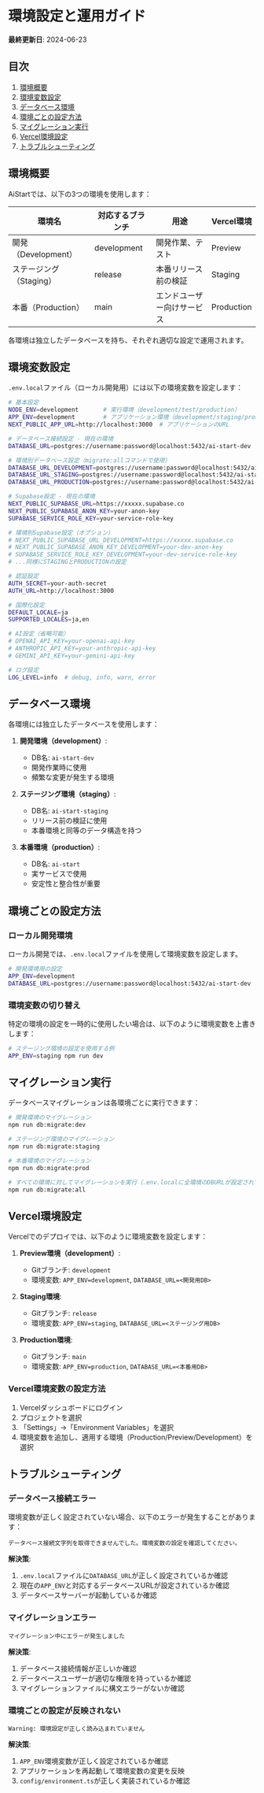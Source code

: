 # 環境設定と運用ガイド

**最終更新日**: 2024-06-23

## 目次

1. [環境概要](#環境概要)
2. [環境変数設定](#環境変数設定)
3. [データベース環境](#データベース環境)
4. [環境ごとの設定方法](#環境ごとの設定方法)
5. [マイグレーション実行](#マイグレーション実行)
6. [Vercel環境設定](#vercel環境設定)
7. [トラブルシューティング](#トラブルシューティング)

## 環境概要

AiStartでは、以下の3つの環境を使用します：

| 環境名 | 対応するブランチ | 用途 | Vercel環境 |
|------|-------------|------|----------|
| 開発（Development） | development | 開発作業、テスト | Preview |
| ステージング（Staging） | release | 本番リリース前の検証 | Staging |
| 本番（Production） | main | エンドユーザー向けサービス | Production |

各環境は独立したデータベースを持ち、それぞれ適切な設定で運用されます。

## 環境変数設定

`.env.local`ファイル（ローカル開発用）には以下の環境変数を設定します：

```bash
# 基本設定
NODE_ENV=development       # 実行環境（development/test/production）
APP_ENV=development        # アプリケーション環境（development/staging/production）
NEXT_PUBLIC_APP_URL=http://localhost:3000  # アプリケーションのURL

# データベース接続設定 - 現在の環境
DATABASE_URL=postgres://username:password@localhost:5432/ai-start-dev

# 環境別データベース設定（migrate:allコマンドで使用）
DATABASE_URL_DEVELOPMENT=postgres://username:password@localhost:5432/ai-start-dev
DATABASE_URL_STAGING=postgres://username:password@localhost:5432/ai-start-staging
DATABASE_URL_PRODUCTION=postgres://username:password@localhost:5432/ai-start

# Supabase設定 - 現在の環境
NEXT_PUBLIC_SUPABASE_URL=https://xxxxx.supabase.co
NEXT_PUBLIC_SUPABASE_ANON_KEY=your-anon-key
SUPABASE_SERVICE_ROLE_KEY=your-service-role-key

# 環境別Supabase設定（オプション）
# NEXT_PUBLIC_SUPABASE_URL_DEVELOPMENT=https://xxxxx.supabase.co
# NEXT_PUBLIC_SUPABASE_ANON_KEY_DEVELOPMENT=your-dev-anon-key
# SUPABASE_SERVICE_ROLE_KEY_DEVELOPMENT=your-dev-service-role-key
# ...同様にSTAGINGとPRODUCTIONの設定

# 認証設定
AUTH_SECRET=your-auth-secret
AUTH_URL=http://localhost:3000

# 国際化設定
DEFAULT_LOCALE=ja
SUPPORTED_LOCALES=ja,en

# AI設定（省略可能）
# OPENAI_API_KEY=your-openai-api-key
# ANTHROPIC_API_KEY=your-anthropic-api-key
# GEMINI_API_KEY=your-gemini-api-key

# ログ設定
LOG_LEVEL=info  # debug, info, warn, error
```

## データベース環境

各環境には独立したデータベースを使用します：

1. **開発環境（development）**: 
   - DB名: `ai-start-dev`
   - 開発作業時に使用
   - 頻繁な変更が発生する環境

2. **ステージング環境（staging）**: 
   - DB名: `ai-start-staging`
   - リリース前の検証に使用
   - 本番環境と同等のデータ構造を持つ

3. **本番環境（production）**: 
   - DB名: `ai-start`
   - 実サービスで使用
   - 安定性と整合性が重要

## 環境ごとの設定方法

### ローカル開発環境

ローカル開発では、`.env.local`ファイルを使用して環境変数を設定します。

```bash
# 開発環境用の設定
APP_ENV=development
DATABASE_URL=postgres://username:password@localhost:5432/ai-start-dev
```

### 環境変数の切り替え

特定の環境の設定を一時的に使用したい場合は、以下のように環境変数を上書きします：

```bash
# ステージング環境の設定を使用する例
APP_ENV=staging npm run dev
```

## マイグレーション実行

データベースマイグレーションは各環境ごとに実行できます：

```bash
# 開発環境のマイグレーション
npm run db:migrate:dev

# ステージング環境のマイグレーション
npm run db:migrate:staging

# 本番環境のマイグレーション
npm run db:migrate:prod

# すべての環境に対してマイグレーションを実行（.env.localに全環境のDBURLが設定されている場合）
npm run db:migrate:all
```

## Vercel環境設定

Vercelでのデプロイでは、以下のように環境変数を設定します：

1. **Preview環境（development）**:
   - Gitブランチ: `development`
   - 環境変数: `APP_ENV=development`, `DATABASE_URL=<開発用DB>`

2. **Staging環境**:
   - Gitブランチ: `release`
   - 環境変数: `APP_ENV=staging`, `DATABASE_URL=<ステージング用DB>`

3. **Production環境**:
   - Gitブランチ: `main`
   - 環境変数: `APP_ENV=production`, `DATABASE_URL=<本番用DB>`

### Vercel環境変数の設定方法

1. Vercelダッシュボードにログイン
2. プロジェクトを選択
3. 「Settings」→「Environment Variables」を選択
4. 環境変数を追加し、適用する環境（Production/Preview/Development）を選択

## トラブルシューティング

### データベース接続エラー

環境変数が正しく設定されていない場合、以下のエラーが発生することがあります：

```
データベース接続文字列を取得できませんでした。環境変数の設定を確認してください。
```

**解決策**:
1. `.env.local`ファイルに`DATABASE_URL`が正しく設定されているか確認
2. 現在の`APP_ENV`と対応するデータベースURLが設定されているか確認
3. データベースサーバーが起動しているか確認

### マイグレーションエラー

```
マイグレーション中にエラーが発生しました
```

**解決策**:
1. データベース接続情報が正しいか確認
2. データベースユーザーが適切な権限を持っているか確認
3. マイグレーションファイルに構文エラーがないか確認

### 環境ごとの設定が反映されない

```
Warning: 環境設定が正しく読み込まれていません
```

**解決策**:
1. `APP_ENV`環境変数が正しく設定されているか確認
2. アプリケーションを再起動して環境変数の変更を反映
3. `config/environment.ts`が正しく実装されているか確認 
